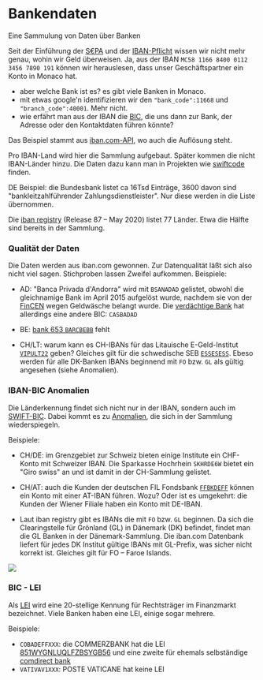 # Bankendaten

Eine Sammulung von Daten über Banken

Seit der Einführung der [S€PA](https://de.wikipedia.org/wiki/Europ%C3%A4ischer_Zahlungsraum#Teilnehmerl%C3%A4nder) und der [IBAN-Pflicht](https://de.wikipedia.org/wiki/Internationale_Bankkontonummer#IBAN-Pflicht) wissen wir nicht mehr genau, wohin wir Geld überweisen. Ja, aus der IBAN `MC58 1166 8400 0112 3456 7890 191` können wir herauslesen, dass unser Geschäftspartner ein Konto in Monaco hat. 

- aber welche Bank ist es? es gibt viele Banken in Monaco.
- mit etwas google'n identifizieren wir den `"bank_code":11668` und `"branch_code":40001`. Mehr nicht.
- wie erfährt man aus der IBAN die [BIC](https://de.wikipedia.org/wiki/ISO_9362), die uns dann zur Bank, der Adresse oder den Kontaktdaten führen könnte?

Das Beispiel stammt aus [iban.com-API](https://github.com/klst-de/iban.com-API/blob/master/README.md), wo auch die Auflösung steht.

Pro IBAN-Land wird hier die Sammlung aufgebaut. Später kommen die nicht IBAN-Länder hinzu. Die Daten dazu kann man in Projekten wie [swiftcode](https://github.com/Thomanphan/swiftcode) finden. 

DE Beispiel: die Bundesbank listet ca 16Tsd Einträge, 3600 davon sind "bankleitzahlführender Zahlungsdienstleister". Nur diese werden in die Liste übernommen.

Die [iban registry](https://www.iso13616.org/) (Release 87 – May 2020) listet 77 Länder. Etwa die Hälfte sind bereits in der Sammlung.

### Qualität der Daten

Die Daten werden aus iban.com gewonnen. Zur Datenqualität läßt sich also nicht viel sagen. Stichproben lassen Zweifel aufkommen. Beispiele:

* AD: "Banca Privada d'Andorra" wird mit `BSANADAD` gelistet, obwohl die gleichnamige Bank im April 2015 aufgelöst wurde, nachdem sie von der [FinCEN](https://de.wikipedia.org/wiki/FinCEN_Files) wegen Geldwäsche belangt wurde. Die [verdächtige Bank](https://thebanks.eu/banks/17738) hat allerdings eine andere BIC: `CASBADAD`

* BE: [bank 653 `BARCBEBB`](https://github.com/homebeaver/bankdata/commit/344d3a647fd216d6e623181677c3c95cabeecd0b#commitcomment-44195289) fehlt 

* CH/LT: warum kann es CH-IBANs für das Litauische E-Geld-Institut [`VIPULT22`](https://thebanks.eu/emis/via-payments-354733) geben? Gleiches gilt für die schwedische SEB [`ESSESESS`](https://thebanks.eu/banks/17570). Ebeso werden für alle DK-Banken IBANs beginnend mit `FO` bzw. `GL` als gültig angesehen (siehe Anomalien).

### IBAN-BIC Anomalien

Die Länderkennung findet sich nicht nur in der IBAN, sondern auch im [SWIFT-BIC](https://de.wikipedia.org/wiki/ISO_9362). Dabei kommt es zu [Anomalien](https://de.wikipedia.org/wiki/ISO_9362#Unzul%C3%A4nglichkeiten), die sich in der Sammlung wiederspiegeln.

Beispiele:

* CH/DE: im Grenzgebiet zur Schweiz bieten einige Institute ein CHF-Konto mit Schweizer IBAN. Die Sparkasse Hochrhein `SKHRDE6W` bietet ein "Giro swiss" an und ist damit in der CH-Sammlung gelistet.
* CH/AT: auch die Kunden der deutschen FIL Fondsbank [`FFBKDEFF`](https://thebanks.eu/banks/11283) können ein Konto mit einer AT-IBAN führen. Wozu? Oder ist es umgekehrt: die Kunden der Wiener Filiale haben ein Konto mit DE-IBAN.

* Laut iban registry gibt es IBANs die mit `FO` bzw. `GL` beginnen. Da sich die Clearingstelle für Grönland (GL) in Dänemark (DK) befindet, findet man die GL Banken in der Dänemark-Sammlung. Die iban.com Datenbank liefert für jedes DK Institut gültige IBANs mit GL-Prefix, was sicher nicht korrekt ist. Gleiches gilt für FO – Faroe Islands.

![](images/FO+GL-Anomalie.PNG)

### BIC - LEI

Als [LEI](https://de.wikipedia.org/wiki/Legal_Entity_Identifier) wird eine 20-stellige Kennung für Rechtsträger im Finanzmarkt bezeichnet. Viele Banken haben eine LEI, einige sogar mehrere.

Beispiele:

* `COBADEFFXXX`: die COMMERZBANK hat die LEI [851WYGNLUQLFZBSYGB56](https://search.gleif.org/#/record/851WYGNLUQLFZBSYGB56) und eine zweite für ehemals selbständige [comdirect bank](https://search.gleif.org/#/record/529900V761CIZ36SHR16)
* `VATIVAV1XXX`: POSTE VATICANE hat keine LEI
 
